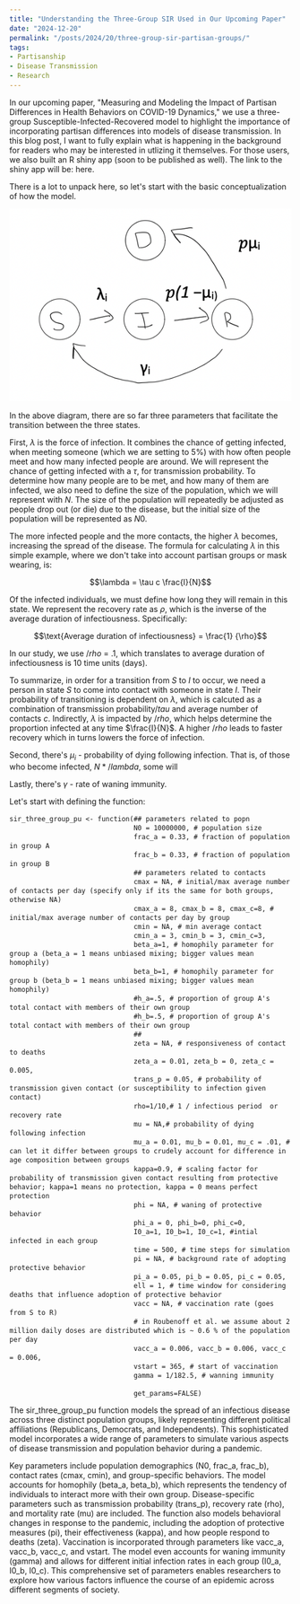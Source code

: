 ```yaml
---
title: "Understanding the Three-Group SIR Used in Our Upcoming Paper"
date: "2024-12-20"
permalink: "/posts/2024/20/three-group-sir-partisan-groups/"
tags:
- Partisanship
- Disease Transmission
- Research
---
```


In our upcoming paper, "Measuring and Modeling the Impact of Partisan Differences in Health Behaviors on COVID-19 Dynamics," we use a three-group Susceptible-Infected-Recovered model to highlight the importance of incorporating partisan differences into models of disease transmission. In this blog post, I want to fully explain what is happening in the background for readers who may be interested in utlizing it themselves. For those users, we also built an R shiny app (soon to be published as well). The link to the shiny app will be: here.

There is a lot to unpack here, so let's start with the basic conceptualization of how the model. 

<p align="center"> <img src="/images/simple_sir.png" alt="Basic SIR"> </p>

In the above diagram, there are so far three parameters that facilitate the transition between the three states. 

First, $\lambda$ is the force of infection. It combines the chance of getting infected, when meeting someone (which we are setting to 5%) with how often people meet and how many infected people are around. We will represent the chance of getting infected with a $\tau$, for transmission probability. To determine how many people are to be met, and how many of them are infected, we also need to define the size of the population, which we will represent with $N$. The size of the population will repeatedly be adjusted as people drop out (or die) due to the disease, but the initial size of the population will be represented as $N0$. 

The more infected people and the more contacts, the higher $\lambda$ becomes, increasing the spread of the disease. The formula for calculating $\lambda$ in this simple example, where we don't take into account partisan groups or mask wearing, is:

<p style="text-align: center;">
$$\lambda = \tau c \frac{I}{N}$$
</p>

Of the infected individuals, we must define how long they will remain in this state. We represent the recovery rate as $\rho$, which is the inverse of the average duration of infectiousness. Specifically:

<p style="text-align: center;">
$$\text{Average duration of infectiousness} = \frac{1} {\rho}$$
</p>

In our study, we use $/rho$ = .1, which translates to average duration of infectiousness is 10 time units (days). 

To summarize, in order for a transition from $S$ to $I$ to occur, we need a person in state $S$ to come into contact with someone in state $I$. Their probability of transitioning is dependent on $\lambda$, which is calcuted as a combination of transmission probability$/tau$ and average number of contacts $c$. Indirectly, $\lambda$ is impacted by $/rho$, which helps determine the proportion infected at any time $\frac{I}{N}$. A higher $/rho$ leads to faster recovery which in turns lowers the force of infection. 

Second, there's $\mu_i$ - probability of dying following infection. That is, of those who become infected, $N*/lambda$, some will 

Lastly, there's $\gamma$ - rate of waning immunity.

Let's start with defining the function:

```{r}
sir_three_group_pu <- function(## parameters related to popn
                               N0 = 10000000, # population size
                               frac_a = 0.33, # fraction of population in group A
                               frac_b = 0.33, # fraction of population in group B
                               ## parameters related to contacts
                               cmax = NA, # initial/max average number of contacts per day (specify only if its the same for both groups, otherwise NA)
                               cmax_a = 8, cmax_b = 8, cmax_c=8, # initial/max average number of contacts per day by group 
                               cmin = NA, # min average contact
                               cmin_a = 3, cmin_b = 3, cmin_c=3,
                               beta_a=1, # homophily parameter for group a (beta_a = 1 means unbiased mixing; bigger values mean homophily) 
                               beta_b=1, # homophily parameter for group b (beta_b = 1 means unbiased mixing; bigger values mean homophily) 
                               #h_a=.5, # proportion of group A's total contact with members of their own group 
                               #h_b=.5, # proportion of group A's total contact with members of their own group 
                               ##
                               zeta = NA, # responsiveness of contact to deaths
                               zeta_a = 0.01, zeta_b = 0, zeta_c = 0.005,
                               trans_p = 0.05, # probability of transmission given contact (or susceptibility to infection given contact)
                               rho=1/10,# 1 / infectious period  or recovery rate
                               mu = NA,# probability of dying following infection
                               mu_a = 0.01, mu_b = 0.01, mu_c = .01, # can let it differ between groups to crudely account for difference in age composition between groups
                               kappa=0.9, # scaling factor for probability of transmission given contact resulting from protective behavior; kappa=1 means no protection, kappa = 0 means perfect protection
                               phi = NA, # waning of protective behavior
                               phi_a = 0, phi_b=0, phi_c=0,
                               I0_a=1, I0_b=1, I0_c=1, #intial infected in each group
                               time = 500, # time steps for simulation
                               pi = NA, # background rate of adopting protective behavior
                               pi_a = 0.05, pi_b = 0.05, pi_c = 0.05,
                               ell = 1, # time window for considering deaths that influence adoption of protective behavior
                               vacc = NA, # vaccination rate (goes from S to R)
                               # in Roubenoff et al. we assume about 2 million daily doses are distributed which is ~ 0.6 % of the population per day
                               vacc_a = 0.006, vacc_b = 0.006, vacc_c = 0.006,
                               vstart = 365, # start of vaccination
                               gamma = 1/182.5, # wanning immunity
                               
                               get_params=FALSE)
```

The sir_three_group_pu function models the spread of an infectious disease across three distinct population groups, likely representing different political affiliations (Republicans, Democrats, and Independents). This sophisticated model incorporates a wide range of parameters to simulate various aspects of disease transmission and population behavior during a pandemic.

Key parameters include population demographics (N0, frac_a, frac_b), contact rates (cmax, cmin), and group-specific behaviors. The model accounts for homophily (beta_a, beta_b), which represents the tendency of individuals to interact more with their own group. Disease-specific parameters such as transmission probability (trans_p), recovery rate (rho), and mortality rate (mu) are included. The function also models behavioral changes in response to the pandemic, including the adoption of protective measures (pi), their effectiveness (kappa), and how people respond to deaths (zeta). Vaccination is incorporated through parameters like vacc_a, vacc_b, vacc_c, and vstart. The model even accounts for waning immunity (gamma) and allows for different initial infection rates in each group (I0_a, I0_b, I0_c). This comprehensive set of parameters enables researchers to explore how various factors influence the course of an epidemic across different segments of society.

